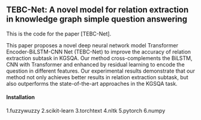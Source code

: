 ## TEBC-Net: A novel model for relation extraction in knowledge graph simple question answering


This is the code for the paper [TEBC-Net]. 

This paper proposes a novel deep neural network model Transformer Encoder-BiLSTM-CNN Net (TEBC-Net) to improve the accuracy of relation extraction subtask in KGSQA. Our method cross-complements the BiLSTM, CNN with Transformer and enhanced by residual learning to encode the question in different features. Our experimental results demonstrate that our method not only achieves better results in relation extraction subtask, but also outperforms the state-of-the-art approaches in the KGSQA task.


#### Installation
1.fuzzywuzzy  2.scikit-learn  3.torchtext  4.nltk  5.pytorch  6.numpy










